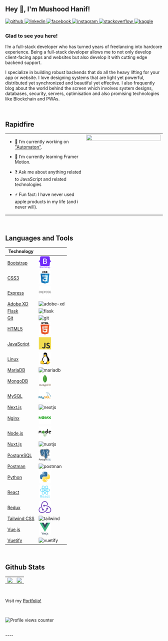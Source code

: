 ## Hey 👋, I'm Mushood Hanif!  
  

<a href="https://github.com/https://github.com/DivineDemon" target="_blank">
<img src=https://img.shields.io/badge/github-%2324292e.svg?&style=for-the-badge&logo=github&logoColor=white alt=github style="margin-bottom: 5px;" />
</a>
<a href="https://linkedin.com/in/https://www.linkedin.com/in/mushood-hanif/" target="_blank">
<img src=https://img.shields.io/badge/linkedin-%231E77B5.svg?&style=for-the-badge&logo=linkedin&logoColor=white alt=linkedin style="margin-bottom: 5px;" />
</a>
<a href="https://www.facebook.com/https://www.facebook.com/Mushood.Hanif" target="_blank">
<img src=https://img.shields.io/badge/facebook-%232E87FB.svg?&style=for-the-badge&logo=facebook&logoColor=white alt=facebook style="margin-bottom: 5px;" />
</a>
<a href="https://instagram.com/https://www.instagram.com/mushood_7/" target="_blank">
<img src=https://img.shields.io/badge/instagram-%23000000.svg?&style=for-the-badge&logo=instagram&logoColor=white alt=instagram style="margin-bottom: 5px;" />
</a>
<a href="https://stackoverflow.com/users/https://stackoverflow.com/users/9131774/mushood-hanif" target="_blank">
<img src=https://img.shields.io/badge/stackoverflow-%23F28032.svg?&style=for-the-badge&logo=stackoverflow&logoColor=white alt=stackoverflow style="margin-bottom: 5px;" />
</a>
<a href="https://www.kaggle.com/https://www.kaggle.com/divinedemon" target="_blank">
<img src=https://img.shields.io/badge/kaggle-%2344BAE8.svg?&style=for-the-badge&logo=kaggle&logoColor=white alt=kaggle style="margin-bottom: 5px;" />
</a>  
  
### Glad to see you here!  
I’m a full-stack developer who has turned years of freelancing into hardcore experience. Being a full-stack developer allows me to not only develop client-facing apps and websites but also develop it with cutting edge backend support.

I specialize in building robust backends that do all the heavy lifting for your app or website. I love designing systems that are light yet powerful, distributed yet synchronized and beautiful yet effective. I also frequently blog about the world behind the screen which involves system designs, databases, security, servers, optimisation and also promising technologies like Blockchain and PWAs.  

<br/>  

## Rapidfire  
<table><tr><td valign="top" width="50%">
  
- 🔭 I’m currently working on ["Automaton"](https://github.com/DivineDemon/automaton).  

- 🌱 I’m currently learning Framer Motion.

- ❓ Ask me about anything related to JavaScript and related technologies  

- ⚡ Fun fact: I have never used apple products in my life (and i never will).

</td><td valign="top" width="50%">

<div align="center">
<img src="https://i.pinimg.com/originals/6f/0f/8e/6f0f8ec691480c7b5de87e6ca79b4baf.gif" align="center" style="width: 100%; height: 100%;" />
</div>  

</td></tr></table>  

<br/>

## Languages and Tools  
| Technology |       |
|------------|-------|
| [Bootstrap](https://getbootstrap.com) | <img src="https://raw.githubusercontent.com/devicons/devicon/master/icons/bootstrap/bootstrap-plain-wordmark.svg" alt="bootstrap" width="40" height="40"/> |
| [CSS3](https://www.w3schools.com/css/) | <img src="https://raw.githubusercontent.com/devicons/devicon/master/icons/css3/css3-original-wordmark.svg" alt="css3" width="40" height="40"/> |
| [Express](https://expressjs.com) | <img src="https://raw.githubusercontent.com/devicons/devicon/master/icons/express/express-original-wordmark.svg" alt="express" width="40" height="40"/> |
| [Adobe XD](https://www.adobe.com/) | <img src="https://i.ibb.co/dKtDdd5/xd.png" alt="adobe-xd" width="40" height="40"/> |
| [Flask](https://flask.palletsprojects.com/) | <img src="https://www.vectorlogo.zone/logos/pocoo_flask/pocoo_flask-icon.svg" alt="flask" width="40" height="40"/> |
| [Git](https://git-scm.com/) | <img src="https://www.vectorlogo.zone/logos/git-scm/git-scm-icon.svg" alt="git" width="40" height="40"/> |
| [HTML5](https://www.w3.org/html/) | <img src="https://raw.githubusercontent.com/devicons/devicon/master/icons/html5/html5-original-wordmark.svg" alt="html5" width="40" height="40"/> |
| [JavaScript](https://developer.mozilla.org/en-US/docs/Web/JavaScript) | <img src="https://raw.githubusercontent.com/devicons/devicon/master/icons/javascript/javascript-original.svg" alt="javascript" width="40" height="40"/> |
| [Linux](https://www.linux.org/) | <img src="https://raw.githubusercontent.com/devicons/devicon/master/icons/linux/linux-original.svg" alt="linux" width="40" height="40"/> |
| [MariaDB](https://mariadb.org/) | <img src="https://www.vectorlogo.zone/logos/mariadb/mariadb-icon.svg" alt="mariadb" width="40" height="40"/> |
| [MongoDB](https://www.mongodb.com/) | <img src="https://raw.githubusercontent.com/devicons/devicon/master/icons/mongodb/mongodb-original-wordmark.svg" alt="mongodb" width="40" height="40"/> |
| [MySQL](https://www.mysql.com/) | <img src="https://raw.githubusercontent.com/devicons/devicon/master/icons/mysql/mysql-original-wordmark.svg" alt="mysql" width="40" height="40"/> |
| [Next.js](https://nextjs.org/) | <img src="https://cdn.worldvectorlogo.com/logos/nextjs-2.svg" alt="nextjs" width="40" height="40"/> |
| [Nginx](https://www.nginx.com) | <img src="https://raw.githubusercontent.com/devicons/devicon/master/icons/nginx/nginx-original.svg" alt="nginx" width="40" height="40"/> |
| [Node.js](https://nodejs.org) | <img src="https://raw.githubusercontent.com/devicons/devicon/master/icons/nodejs/nodejs-original-wordmark.svg" alt="nodejs" width="40" height="40"/> |
| [Nuxt.js](https://nuxtjs.org/) | <img src="https://www.vectorlogo.zone/logos/nuxtjs/nuxtjs-icon.svg" alt="nuxtjs" width="40" height="40"/> |
| [PostgreSQL](https://www.postgresql.org) | <img src="https://raw.githubusercontent.com/devicons/devicon/master/icons/postgresql/postgresql-original-wordmark.svg" alt="postgresql" width="40" height="40"/> |
| [Postman](https://postman.com) | <img src="https://www.vectorlogo.zone/logos/getpostman/getpostman-icon.svg" alt="postman" width="40" height="40"/> |
| [Python](https://www.python.org) | <img src="https://raw.githubusercontent.com/devicons/devicon/master/icons/python/python-original.svg" alt="python" width="40" height="40"/> |
| [React](https://reactjs.org/) | <img src="https://raw.githubusercontent.com/devicons/devicon/master/icons/react/react-original-wordmark.svg" alt="react" width="40" height="40"/> |
| [Redux](https://redux.js.org) | <img src="https://raw.githubusercontent.com/devicons/devicon/master/icons/redux/redux-original.svg" alt="redux" width="40" height="40"/> |
| [Tailwind CSS](https://tailwindcss.com/) | <img src="https://www.vectorlogo.zone/logos/tailwindcss/tailwindcss-icon.svg" alt="tailwind" width="40" height="40"/> |
| [Vue.js](https://vuejs.org/) | <img src="https://raw.githubusercontent.com/devicons/devicon/master/icons/vuejs/vuejs-original-wordmark.svg" alt="vuejs" width="40" height="40"/> |
| [Vuetify](https://vuetifyjs.com/en/) | <img src="https://bestofjs.org/logos/vuetify.svg" alt="vuetify" width="40" height="40"/> |

<br/>  

## Github Stats  
<table><tr><td valign="top" width="50%">
<img src="https://github-readme-stats.vercel.app/api?username=DivineDemon&show_icons=true&count_private=true&hide_border=true" align="left" style="width: 100%" />
</td><td valign="top" width="50%">
<img src="https://github-readme-stats.vercel.app/api/top-langs/?username=DivineDemon&hide_border=true&layout=compact" align="left" style="width: 100%" />
</td></tr></table>  
<br/>  

Visit my [Portfolio!](https://mushoodhanif.live)  
  
<br/>  

![Profile views counter](https://komarev.com/ghpvc/?username=DivineDemon&&style=flat-square)  

<br />
----
